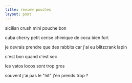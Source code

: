 ```yaml
---
title: review pouches
layout: post
---
```


sicilian crush
mini pouche
bon

cuba cherry
petit
cerise chimique de coca
bien fort

je devrais prendre que des rabbits
car j'ai eu blitzcrank lapin

c'est bon quand c'est sec

les vatos locos sont trop gros

souvent j'ai pas le "hit"
j'en prends trop ?

